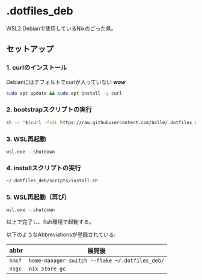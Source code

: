 # .dotfiles_deb
WSL2 Debianで使用しているNixのごった煮。

## セットアップ

### 1. curlのインストール
Debianにはデフォルトでcurlが入っていない ***wow***
```bash
sudo apt update && sudo apt install -y curl
```

### 2. bootstrapスクリプトの実行
```bash
sh -c "$(curl -fsSL https://raw.githubusercontent.com/Azlle/.dotfiles_deb/main/scripts/bootstrap.sh)"
```

### 3. WSL再起動
```
wsl.exe --shutdown
```

### 4. installスクリプトの実行
```bash
~/.dotfiles_deb/scripts/install.sh
```

### 5. WSL再起動（再び）
```
wsl.exe --shutdown
```

以上で完了し、fish環境で起動する。

以下のようなAbbreviationsが登録されている:

| abbr | 展開後 |
|------|--------|
| `hmsf` | `home-manager switch --flake ~/.dotfiles_deb/` |
| `nsgc` | `nix store gc` |
